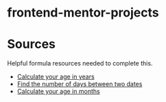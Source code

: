 # frontend-mentor-projects

# Sources
Helpful formula resources needed to complete this.
- [Calculate your age in years](https://www.w3resource.com/javascript-exercises/javascript-date-exercise-18.php)
- [Find the number of days between two dates](https://www.geeksforgeeks.org/how-to-calculate-the-number-of-days-between-two-dates-in-javascript/)
- [Calculate your age in months](https://www.omnicalculator.com/everyday-life/age-in-months#:~:text=To%20calculate%20your%20age%20in%20months%2C%20you%20can%20choose%20between,to%20do%20it%20for%20you!)



